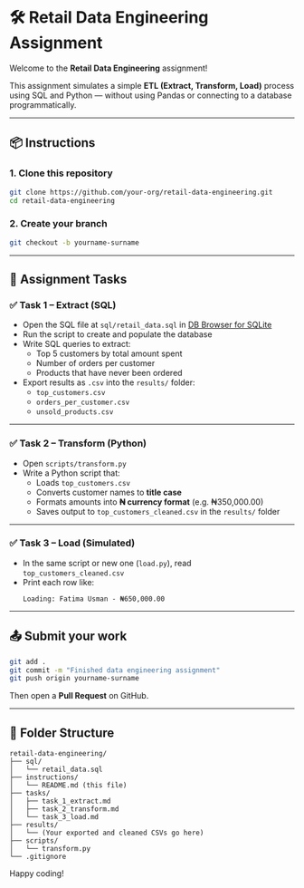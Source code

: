 # 🛠️ Retail Data Engineering Assignment

Welcome to the **Retail Data Engineering** assignment!

This assignment simulates a simple **ETL (Extract, Transform, Load)** process using SQL and Python — without using Pandas or connecting to a database programmatically.

---

## 📦 Instructions

### 1. Clone this repository
```bash
git clone https://github.com/your-org/retail-data-engineering.git
cd retail-data-engineering
```

### 2. Create your branch
```bash
git checkout -b yourname-surname
```

---

## 📂 Assignment Tasks

### ✅ Task 1 – Extract (SQL)
- Open the SQL file at `sql/retail_data.sql` in [DB Browser for SQLite](https://sqlitebrowser.org/)
- Run the script to create and populate the database
- Write SQL queries to extract:
  - Top 5 customers by total amount spent
  - Number of orders per customer
  - Products that have never been ordered
- Export results as `.csv` into the `results/` folder:
  - `top_customers.csv`
  - `orders_per_customer.csv`
  - `unsold_products.csv`

---

### ✅ Task 2 – Transform (Python)
- Open `scripts/transform.py`
- Write a Python script that:
  - Loads `top_customers.csv`
  - Converts customer names to **title case**
  - Formats amounts into **₦ currency format** (e.g. ₦350,000.00)
  - Saves output to `top_customers_cleaned.csv` in the `results/` folder

---

### ✅ Task 3 – Load (Simulated)
- In the same script or new one (`load.py`), read `top_customers_cleaned.csv`
- Print each row like:
  ```
  Loading: Fatima Usman - ₦650,000.00
  ```

---

## 📤 Submit your work
```bash
git add .
git commit -m "Finished data engineering assignment"
git push origin yourname-surname
```
Then open a **Pull Request** on GitHub.

---

## 📁 Folder Structure

```
retail-data-engineering/
├── sql/
│   └── retail_data.sql
├── instructions/
│   └── README.md (this file)
├── tasks/
│   ├── task_1_extract.md
│   ├── task_2_transform.md
│   └── task_3_load.md
├── results/
│   └── (Your exported and cleaned CSVs go here)
├── scripts/
│   └── transform.py
└── .gitignore
```

Happy coding!
